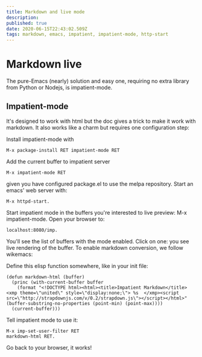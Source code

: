 ```yaml
---
title: Markdown and live mode
description: 
published: true
date: 2020-06-15T22:43:02.509Z
tags: markdown, emacs, impatient, impatient-mode, http-start
---
```


# Markdown live


The pure-Emacs (nearly) solution and easy one, requiring no extra library from Python or Nodejs, is impatient-mode.

## Impatient-mode

It's designed to work with html but the doc gives a trick to make it work with markdown. It also works like a charm but requires one configuration step:

Install impatient-mode with


```
M-x package-install RET impatient-mode RET
```

Add the current buffer to impatient server

```
M-x impatient-mode RET
```

given you have configured package.el to use the melpa repository.
Start an emacs' web server with:

```
M-x httpd-start.
```

Start impatient mode in the buffers you're interested to live preview: M-x impatient-mode.
Open your browser to:

```
localhost:8080/imp. 
```

You'll see the list of buffers with the mode enabled. Click on one: you see live rendering of the buffer.
To enable markdown conversion, we follow wikemacs:

Define this elisp function somewhere, like in your init file:
```
(defun markdown-html (buffer)
  (princ (with-current-buffer buffer
    (format "<!DOCTYPE html><html><title>Impatient Markdown</title><xmp theme=\"united\" style=\"display:none;\"> %s  </xmp><script src=\"http://strapdownjs.com/v/0.2/strapdown.js\"></script></html>" (buffer-substring-no-properties (point-min) (point-max))))
  (current-buffer)))
```

Tell impatient mode to use it: 
```
M-x imp-set-user-filter RET 
markdown-html RET.
```

Go back to your browser, it works!